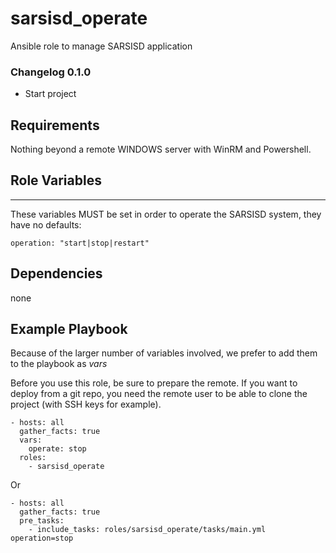 sarsisd_operate
========

Ansible role to manage SARSISD application

### Changelog 0.1.0

- Start project

Requirements
------------

Nothing beyond a remote WINDOWS server with WinRM and Powershell.

Role Variables
--------------
---

These variables MUST be set in order to operate the SARSISD system, they have no defaults:

    operation: "start|stop|restart"
    
Dependencies
------------

none

Example Playbook
-------------------------

Because of the larger number of variables involved, we prefer to add them to the playbook as _vars_

Before you use this role, be sure to prepare the remote. If you want to deploy from a git repo, you need
the remote user to be able to clone the project (with SSH keys for example).

    - hosts: all
      gather_facts: true
      vars:
        operate: stop
      roles:
        - sarsisd_operate

Or

    - hosts: all
      gather_facts: true
      pre_tasks:
        - include_tasks: roles/sarsisd_operate/tasks/main.yml operation=stop
